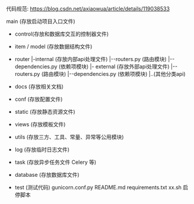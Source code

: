 代码规范: https://blog.csdn.net/axiaowua/article/details/119038533

main (存放启动项目入口文件)
- control(存放和数据库交互的控制器文件)
- item / model (存放数据结构文件)
- router
    |-internal (存放内部api处理文件)
        |--routers.py (路由模块)
        |--dependencies.py (依赖项模块)
    |- external (存放外部api处理文件)
        |--routers.py (路由模块)
        |--dependencies.py (依赖项模块)
    |..(其他分类api)

- docs (存放相关文档)
- conf (存放配置文件)
- static (存放静态资源文件)
- views (存放模板文件)
- utils (存放三方、工具、常量、异常等公用模块)
- log (存放临时日志文件)
- task (存放异步任务文件 Celery 等)
- database (存放数据库文件)
- test (测试代码)
gunicorn.conf.py
README.md
requirements.txt
xx.sh   启停脚本